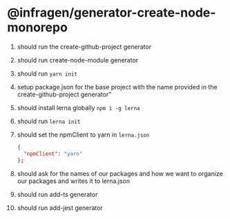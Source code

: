 # @infragen/generator-create-node-monorepo

1. should run the create-github-project generator
2. should run create-node-module generator
3. should run `yarn init`
4. setup package.json for the base project with the name provided in the create-github-project generator"
5. should install lerna globally `npm i -g lerna`
6. should run `lerna init`
7. should set the npmClient to yarn in `lerna.json`

   ```json
   {
     "npmClient": "yarn"
   };
   ```

8. should ask for the names of our packages and how we want to organize our packages and writes it to lerna.json

9. should run add-ts generator

10. should run add-jest generator
